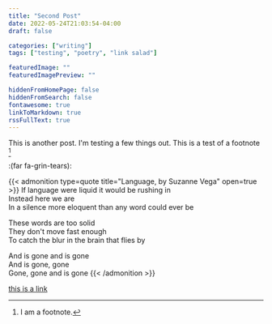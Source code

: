 ```yaml
---
title: "Second Post"
date: 2022-05-24T21:03:54-04:00
draft: false

categories: ["writing"]
tags: ["testing", "poetry", "link salad"]

featuredImage: ""
featuredImagePreview: ""

hiddenFromHomePage: false
hiddenFromSearch: false
fontawesome: true
linkToMarkdown: true
rssFullText: true
---
```


This is another post. I'm testing a few things out.
This is a test of a footnote [^1]

<!--more-->
:(far fa-grin-tears):

{{< admonition type=quote title="Language, by Suzanne Vega" open=true >}}
If language were liquid it would be rushing in\
Instead here we are\
In a silence more eloquent than any word could ever be

These words are too solid\
They don't move fast enough\
To catch the blur in the brain that flies by

And is gone and is gone\
And is gone, gone\
Gone, gone and is gone
{{< /admonition >}}

[this is a link](https://peculiar.monster/)

[^1]: I am a footnote.
